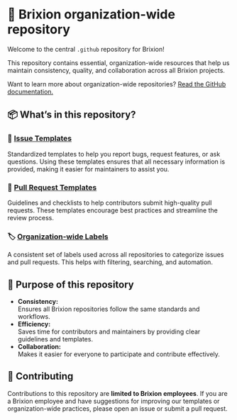 # 🏢 Brixion organization-wide repository

Welcome to the central `.github` repository for Brixion!

This repository contains essential, organization-wide resources that help us
maintain consistency, quality, and collaboration across all Brixion projects.

Want to learn more about organization-wide repositories?
[Read the GitHub documentation.](https://docs.github.com/en/communities/setting-up-your-project-for-healthy-contributions/creating-a-default-community-health-file)

## 📦 What’s in this repository?

### 🐛 [Issue Templates](https://github.com/brixion/.github/tree/main/.github/ISSUE_TEMPLATE)  

Standardized templates to help you report bugs, request features, or ask
questions. Using these templates ensures that all necessary information is provided,
making it easier for maintainers to assist you.

### 🚀 [Pull Request Templates](https://github.com/brixion/.github/tree/main/.github/PULL_REQUEST_TEMPLATE)

Guidelines and checklists to help contributors submit high-quality pull requests.
These templates encourage best practices and streamline the review process.

### 🏷️ [Organization-wide Labels](https://github.com/brixion/.github/tree/main/.github/labels)

A consistent set of labels used across all repositories to categorize issues and
pull requests. This helps with filtering, searching, and automation.

## 🎯 Purpose of this repository

- **Consistency:**  
  Ensures all Brixion repositories follow the same standards and workflows.
- **Efficiency:**  
  Saves time for contributors and maintainers by providing clear guidelines and
  templates.
- **Collaboration:**  
  Makes it easier for everyone to participate and contribute effectively.

## 🤝 Contributing

Contributions to this repository are **limited to Brixion employees**. If you
are a Brixion employee and have suggestions for improving our templates or
organization-wide practices, please open an issue or submit a pull request.
